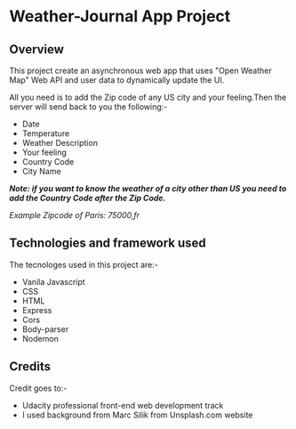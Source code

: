 # Weather-Journal App Project

## Overview

This project create an asynchronous web app that uses "Open Weather Map" Web API and user data to dynamically update the UI.

All you need is to add the Zip code of any US city and your feeling.Then the server will send back to you the following:-

- Date
- Temperature
- Weather Description
- Your feeling
- Country Code
- City Name

**_Note: if you want to know the weather of a city other than US you need to add the Country Code after the Zip Code._**

_Example_
_Zipcode of Paris: *75000,fr*_

## Technologies and framework used

The tecnologes used in this project are:-

- Vanila Javascript
- CSS
- HTML
- Express
- Cors
- Body-parser
- Nodemon

## Credits

Credit goes to:-

- Udacity professional front-end web development track
- I used background from Marc Silik from Unsplash.com website
